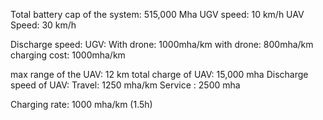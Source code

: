 Total battery cap of the system: 515,000 Mha 
UGV speed: 10 km/h
UAV Speed: 30 km/h

Discharge speed: UGV:
With drone: 1000mha/km
with drone: 800mha/km
charging cost: 1000mha/km

max range of the UAV: 12 km
total charge of UAV: 15,000 mha
Discharge speed of UAV:
 Travel: 1250 mha/km
 Service : 2500 mha 
	
Charging rate: 1000 mha/km (1.5h)

